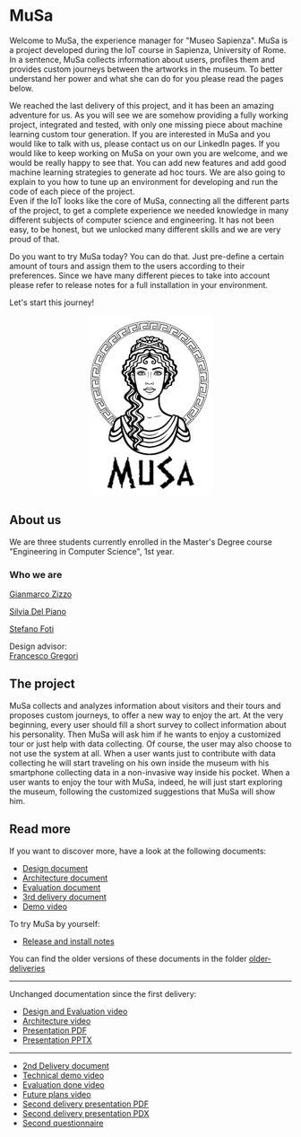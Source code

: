 # MuSa
Welcome to MuSa, the experience manager for "Museo Sapienza". MuSa is a project developed during the IoT course in Sapienza, University of Rome. In a sentence, MuSa collects information about users, profiles them and provides custom journeys between the artworks in the museum. To better understand her power and what she can do for you please read the pages below.

We reached the last delivery of this project, and it has been an amazing adventure for us. As you will see we are somehow providing a fully working project, integrated and tested, with only one missing piece about machine learning custom tour generation. If you are interested in MuSa and you would like to talk with us, please contact us on our LinkedIn pages.
If you would like to keep working on MuSa on your own you are welcome, and we would be really happy to see that. You can add new features and add good machine learning strategies to generate ad hoc tours. We are also going to explain to you how to tune up an environment for developing and run the code of each piece of the project.  
Even if the IoT looks like the core of MuSa, connecting all the different parts of the project, to get a complete experience we needed knowledge in many different subjects of computer science and engineering. It has not been easy, to be honest, but we unlocked many different skills and we are very proud of that.

Do you want to try MuSa today? You can do that. Just pre-define a certain amount of tours and assign them to the users according to their preferences. Since we have many different pieces to take into account please refer to release notes for a full installation in your environment.

Let's start this journey!
<div align="center"><img src="docs/src/logo2.png"/></div>

## About us
We are three students currently enrolled in the Master's Degree course "Engineering in Computer Science", 1st year.    
### Who we are
[Gianmarco Zizzo](https://www.linkedin.com/in/gianmarco-zizzo-9741861a3/)

[Silvia Del Piano](https://www.linkedin.com/in/silvia-del-piano-2482391a6)

[Stefano Foti](https://www.linkedin.com/in/stefano-foti/)

Design advisor:<br>
[Francesco Gregori](https://www.linkedin.com/in/francesco-gregori-7136ab1a3/)

## The project
MuSa collects and analyzes information about visitors and their tours and proposes custom journeys, to offer a new way to enjoy the art. At the very beginning, every user should fill a short survey to collect information about his personality. Then MuSa will ask him if he wants to enjoy a customized tour or just help with data collecting. Of course, the user may also choose to not use the system at all. When a user wants just to contribute with data collecting he will start traveling on his own inside the museum with his smartphone collecting data in a non-invasive way inside his pocket. When a user wants to enjoy the tour with MuSa, indeed, he will just start exploring the museum, following the customized suggestions that MuSa will show him.

## Read more
If you want to discover more, have a look at the following documents:
- [Design document](docs/Design.md)
- [Architecture document](docs/Architecture.md)
- [Evaluation document](docs/Evaluation.md)
- [3rd delivery document](3rd-Delivery.md)<br/>
- [Demo video](https://www.youtube.com/watch?v=vr2oR23J5lc)

To try MuSa by yourself:
- [Release and install notes](docs/src/release-install-notes.md)

You can find the older versions of these documents in the folder [older-deliveries](/older-deliveries)

------------------------------------------------------------------------------------------------------------------------------------------------------
Unchanged documentation since the first delivery:
- [Design and Evaluation video](https://www.youtube.com/watch?v=7l4aW7eUjL8)
- [Architecture video](https://youtu.be/ARw2u26Rarg)
- [Presentation PDF](/docs/src/presentation/presentation.pdf)
- [Presentation PPTX](/docs/src/presentation/presentation.pptx)
------------------------------------------------------------------------------------------------------------------------------------------------------
- [2nd Delivery document](/older-deliveries/2nd-Delivery.md)
- [Technical demo video](https://youtu.be/QBQiZBxFIYg)
- [Evaluation done video](https://youtu.be/_k9-HsL0Ox8)
- [Future plans video](https://www.youtube.com/watch?v=rPU-n5VDRK4&feature=youtu.be)
- [Second delivery presentation PDF](/docs/src/presentation/2ndPresentation.pdf)
- [Second delivery presentation PDX](/docs/src/presentation/2ndPresentation.pptx)
- [Second questionnaire](https://docs.google.com/forms/d/e/1FAIpQLScuXQogq65TNMCWS0vha5jCFXTIvuk0Vr5boziSh9H5GiGm-w/viewform?usp=sf_link)

